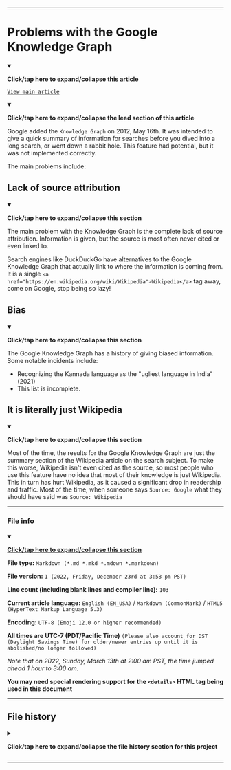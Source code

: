 
***

# Problems with the Google Knowledge Graph

<details open><summary><p lang="en"><b>Click/tap here to expand/collapse this article</b></p></summary>

[`View main article`](https://github.com/seanpm2001/Stop-Googling--Why-you-should-stop-using-Google-Search#Google-Knowledge-Graph)

<details open><summary><p lang="en"><b>Click/tap here to expand/collapse the lead section of this article</b></p></summary>

Google added the `Knowledge Graph` on 2012, May 16th. It was intended to give a quick summary of information for searches before you dived into a long search, or went down a rabbit hole. This feature had potential, but it was not implemented correctly. 

The main problems include:

</details>

## Lack of source attribution

<details open><summary><p lang="en"><b>Click/tap here to expand/collapse this section</b></p></summary>

The main problem with the Knowledge Graph is the complete lack of source attribution. Information is given, but the source is most often never cited or even linked to.

Search engines like DuckDuckGo have alternatives to the Google Knowledge Graph that actually link to where the information is coming from. It is a single `<a href="https://en.wikipedia.org/wiki/Wikipedia">Wikipedia</a>` tag away, come on Google, stop being so lazy!

</details>

## Bias

<details open><summary><p lang="en"><b>Click/tap here to expand/collapse this section</b></p></summary>

The Google Knowledge Graph has a history of giving biased information. Some notable incidents include:

* Recognizing the Kannada language as the "ugliest language in India" (2021)
* This list is incomplete.

</details>

## It is literally just Wikipedia

<details open><summary><p lang="en"><b>Click/tap here to expand/collapse this section</b></p></summary>

Most of the time, the results for the Google Knowledge Graph are just the summary section of the Wikipedia article on the search subject. To make this worse, Wikipedia isn't even cited as the source, so most people who use this feature have no idea that most of their knowledge is just Wikipedia. This in turn has hurt Wikipedia, as it caused a significant drop in readership and traffic. Most of the time, when someone says `Source: Google` what they should have said was `Source: Wikipedia`

</details>

</details>

***

### File info

<details open><summary><p lang="en"><b><u>Click/tap here to expand/collapse this section</u></b></p></summary>

**File type:** `Markdown (*.md *.mkd *.mdown *.markdown)`

**File version:** `1 (2022, Friday, December 23rd at 3:58 pm PST)`

**Line count (including blank lines and compiler line):** `103`

**Current article language:** `English (EN_USA)` / `Markdown (CommonMark)` / `HTML5 (HyperText Markup Language 5.3)`

**Encoding:** `UTF-8 (Emoji 12.0 or higher recommended)`

**All times are UTC-7 (PDT/Pacific Time)** `(Please also account for DST (Daylight Savings Time) for older/newer entries up until it is abolished/no longer followed)`

_Note that on 2022, Sunday, March 13th at 2:00 am PST, the time jumped ahead 1 hour to 3:00 am._

**You may need special rendering support for the `<details>` HTML tag being used in this document**

</details>

***

## File history

<details><summary><p lang="en"><b>Click/tap here to expand/collapse the file history section for this project</b></p></summary>

<details><summary><p lang="en"><b>Version 1 (2022, Friday, December 23rd at 3:58 pm PST)</b></p></summary>

**This version was made by:** [`@seanpm2001`](https://github.com/seanpm2001/)

> Changes:

- [x] Started the file
- [x] Added the title section
- [x] Added the `Lack of source attribution` section
- [x] Added the `Bias` section
- [x] Added the `It is literally just Wikipedia` section
- [x] Added the `file info` section
- - [x] Added the version number
- - [x] Added the version date
- - [x] Added the line count
- [x] Added the `file history` section
- - [x] Added an entry for version 1
- [ ] No other changes in version 1

</details>

</details>

***
